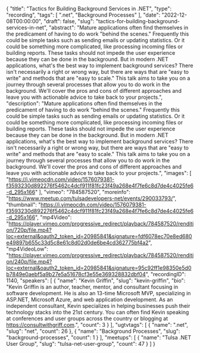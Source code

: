 {
  "title": "Tactics for Building Background Services in .NET",
  "type": "recording",
  "tags": [
    ".net",
    "Background Processes"
  ],
  "date": "2022-12-08T00:00:00",
  "draft": false,
  "slug": "tactics-for-building-background-services-in-net",
  "abstract": "Mature applications often find themselves in the predicament of having to do work \"behind the scenes.\" Frequently this could be simple tasks such as sending emails or updating statistics. Or it could be something more complicated, like processing incoming files or building reports. These tasks should not impede the user experience because they can be done in the background. But in modern .NET applications, what's the best way to implement background services? There isn't necessarily a right or wrong way, but there are ways that are \"easy to write\" and methods that are \"easy to scale.\" This talk aims to take you on a journey through several processes that allow you to do work in the background. We'll cover the pros and cons of different approaches and leave you with actionable advice to take back to your projects.",
  "description": "Mature applications often find themselves in the predicament of having to do work \"behind the scenes.\" Frequently this could be simple tasks such as sending emails or updating statistics. Or it could be something more complicated, like processing incoming files or building reports. These tasks should not impede the user experience because they can be done in the background. But in modern .NET applications, what's the best way to implement background services? There isn't necessarily a right or wrong way, but there are ways that are \"easy to write\" and methods that are \"easy to scale.\" This talk aims to take you on a journey through several processes that allow you to do work in the background. We'll cover the pros and cons of different approaches and leave you with actionable advice to take back to your projects.",
  "images": [
    "https://i.vimeocdn.com/video/1576079381-f3593230d892276f5462c4dcf911f81fc23f49a268e4f7fe6c8d7de4c4025fe6-d_295x166"
  ],
  "vimeo": "784587520",
  "moreinfo": "https://www.meetup.com/tulsadevelopers-net/events/290033793/",
  "thumbnail": "https://i.vimeocdn.com/video/1576079381-f3593230d892276f5462c4dcf911f81fc23f49a268e4f7fe6c8d7de4c4025fe6-d_295x166",
  "mp4Video": "https://player.vimeo.com/progressive_redirect/playback/784587520/rendition/720p/file.mp4?loc=external&oauth2_token_id=20985841&signature=fdf6078ec70e8ed680e49897b655c33d5c8e61c8d02d0de6be4cd362775bf4a2",
  "mp4VideoLow": "https://player.vimeo.com/progressive_redirect/playback/784587520/rendition/240p/file.mp4?loc=external&oauth2_token_id=20985841&signature=95c92ff1e98350e5d0b7849e0aebf5a9b27e5a51678cf3e55e369328832dbf04",
  "recordingID": 1140,
  "speakers": [
    {
      "name": "Kevin Griffin",
      "slug": "kevin-griffin",
      "bio": "Kevin Griffin is an author, teacher, mentor, and consultant focusing in software development. He is also an 13-time Microsoft MVP, specializing in ASP.NET, Microsoft Azure, and web application development. As an independent consultant, Kevin specializes in helping businesses push their technology stacks into the 21st century. You can often find Kevin speaking at conferences and user groups across the country or blogging at https://consultwithgriff.com.",
      "count": 3
    }
  ],
  "ugtvtags": [
    {
      "name": ".net",
      "slug": "net",
      "count": 26
    },
    {
      "name": "Background Processes",
      "slug": "background-processes",
      "count": 1
    }
  ],
  "meetups": [
    {
      "name": "Tulsa .NET User Group",
      "slug": "tulsa-net-user-group",
      "count": 47
    }
  ]
}